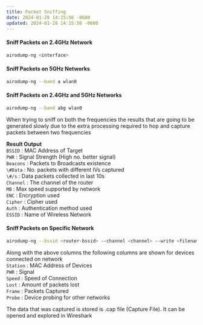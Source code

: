 ```yaml
---
title: Packet Sniffing
date: 2024-01-28 14:15:56 -0600
updated: 2024-01-28 14:15:56 -0600
---
```


#### Sniff Packets on 2.4GHz Network

````bash
airodump-ng <interface>
````

#### Sniff Packets on 5GHz Networks

````bash
airodump-ng --band a wlan0
````

#### Sniff Packets on 2.4GHz and 5GHz Networks

````bash
airodump-ng --band abg wlan0
````

When trying to sniff on both the frequencies the results that are going to be generated slowly due to the extra processing required to hop and capture packets between two frequencies

**Result Output**  
`BSSID` : MAC Address of Target  
`PWR` : Signal Strength (High no. better signal)  
`Beacons` : Packets to Broadcasts existence  
`\#Data` : No. packets with different IVs captured  
`\#/s` : Data packets collected in last 10s  
`Channel` : The channel of the router  
`MB` : Max speed supported by network  
`ENC` : Encryption used  
`Cipher` : Cipher used  
`Auth` : Authentication method used  
`ESSID` : Name of Wireless Network

#### Sniff Packets on Specific Network

````bash
airodump-ng --bssid <router-bssid> --channel <channel> --write <filename> <interface>
````

Along with the above columns the following columns are shown for devices connected on network  
`Station` : MAC Address of Devices  
`PWR` : Signal  
`Speed` : Speed of Connection  
`Lost` : Amount of packets lost  
`Frame` : Packets Captured  
`Probe` : Device probing for other networks

The data that was captured is stored is .cap file (Capture File). It can be opened and explored in Wireshark
